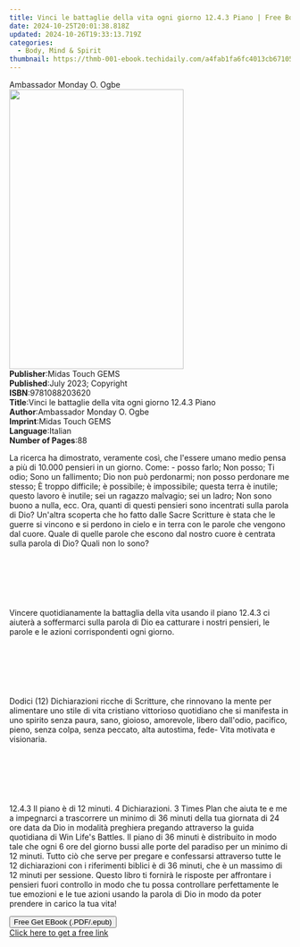 ```yaml
---
title: Vinci le battaglie della vita ogni giorno 12.4.3 Piano | Free Book
date: 2024-10-25T20:01:38.818Z
updated: 2024-10-26T19:33:13.719Z
categories:
  - Body, Mind & Spirit
thumbnail: https://thmb-001-ebook.techidaily.com/a4fab1fa6fc4013cb6710572e52a566a8ac353d2cd536963f6aaa30f4c6f4ee3.jpg
---
```

<main id="book-container">
  <div class="flex flex-col">
    <div class="book-brief flex-1 py-6 px-4 sm:p-6 md:py-10 md:px-8">
      <!-- brief-->
      <div class="book-brief-main">Ambassador Monday O. Ogbe</div>
    </div>
    <div
      class="book-meta-info flex-1 grid gap-4 col-start-1 col-end-3 row-start-1 sm:mb-6 sm:grid-cols-4 lg:gap-6 lg:col-start-2 lg:row-end-6 lg:row-span-6 lg:mb-0"
    >
      <div
        class="book-meta-info-left place-content-center mt-4 p-4 text-sm leading-6 col-start-2 col-span-2 dark:text-slate-400"
      >
        <img
          class="w-full h-500 object-cover rounded-lg sm:h-255 sm:col-span-2 lg:col-span-full"
          src="https://img-001-ebook.techidaily.com/1d4730c5ef4a0b1bd7ef51dbbdfb0e73f6d796460f964ed01c329a648e05809d.jpg"
          alt=""
          width="312"
          height="500"
        />
      </div>
      <div
        class="book-meta-info-right mt-2 col-start-1 row-start-2 col-span-3 self-center"
      >
        <!-- meta data  -->
        <div class="flex flex-col px-4 md:px-8">
          <div class="flex-1">
            <strong>Publisher</strong>:<span class="px-2"
              >Midas Touch GEMS</span
            >
          </div>
          <div class="flex-1">
            <strong>Published</strong>:<span class="px-2"
              >July 2023; Copyright</span
            >
          </div>
          <div class="flex-1">
            <strong>ISBN</strong>:<span class="px-2">9781088203620</span>
          </div>
          <div class="flex-1">
            <strong>Title</strong>:<span class="px-2"
              >Vinci le battaglie della vita ogni giorno 12.4.3 Piano</span
            >
          </div>
          <div class="flex-1">
            <strong>Author</strong>:<span class="px-2"
              >Ambassador Monday O. Ogbe</span
            >
          </div>
          <div class="flex-1">
            <strong>Imprint</strong>:<span class="px-2">Midas Touch GEMS</span>
          </div>
          <div class="flex-1">
            <strong>Language</strong>:<span class="px-2">Italian</span>
          </div>
          <div class="flex-1">
            <strong>Number of Pages</strong>:<span class="px-2">88</span>
          </div>
        </div>
      </div>
    </div>
    <div class="book-description flex-1 py-6 px-4 sm:p-6 md:py-10 md:px-8">
      <div class="book-description-main">
        <div accordion-content="" id="description">
          <p>
            La ricerca ha dimostrato, veramente così, che l'essere umano medio
            pensa a più di 10.000 pensieri in un giorno. Come: - posso farlo;
            Non posso; Ti odio; Sono un fallimento; Dio non può perdonarmi; non
            posso perdonare me stesso; È troppo difficile; è possibile; è
            impossibile; questa terra è inutile; questo lavoro è inutile; sei un
            ragazzo malvagio; sei un ladro; Non sono buono a nulla, ecc. Ora,
            quanti di questi pensieri sono incentrati sulla parola di Dio?
            Un'altra scoperta che ho fatto dalle Sacre Scritture è stata che le
            guerre si vincono e si perdono in cielo e in terra con le parole che
            vengono dal cuore. Quale di quelle parole che escono dal nostro
            cuore è centrata sulla parola di Dio? Quali non lo sono?
          </p>
          <p><br /></p>
          <p>&nbsp;</p>
          <p><br /></p>
          <p>
            Vincere quotidianamente la battaglia della vita usando il piano
            12.4.3 ci aiuterà a soffermarci sulla parola di Dio ea catturare i
            nostri pensieri, le parole e le azioni corrispondenti ogni giorno.
          </p>
          <p><br /></p>
          <p>&nbsp;</p>
          <p><br /></p>
          <p>
            Dodici (12) Dichiarazioni ricche di Scritture, che rinnovano la
            mente per alimentare uno stile di vita cristiano vittorioso
            quotidiano che si manifesta in uno spirito senza paura, sano,
            gioioso, amorevole, libero dall'odio, pacifico, pieno, senza colpa,
            senza peccato, alta autostima, fede- Vita motivata e visionaria.
          </p>
          <p><br /></p>
          <p>&nbsp;</p>
          <p><br /></p>
          <p>
            12.4.3 Il piano è di 12 minuti. 4 Dichiarazioni. 3 Times Plan che
            aiuta te e me a impegnarci a trascorrere un minimo di 36 minuti
            della tua giornata di 24 ore data da Dio in modalità preghiera
            pregando attraverso la guida quotidiana di Win Life's Battles. Il
            piano di 36 minuti è distribuito in modo tale che ogni 6 ore del
            giorno bussi alle porte del paradiso per un minimo di 12 minuti.
            Tutto ciò che serve per pregare e confessarsi attraverso tutte le 12
            dichiarazioni con i riferimenti biblici è di 36 minuti, che è un
            massimo di 12 minuti per sessione. Questo libro ti fornirà le
            risposte per affrontare i pensieri fuori controllo in modo che tu
            possa controllare perfettamente le tue emozioni e le tue azioni
            usando la parola di Dio in modo da poter prendere in carico la tua
            vita!
          </p>
        </div>
        <div class="accordion-fader"></div>
      </div>
    </div>
    <div class="book-excerpts flex-1 py-6 px-4 sm:p-6 md:py-10 md:px-8"></div>
    <div
      class="book-about-author flex-1 py-6 px-4 sm:p-6 md:py-10 md:px-8"
    ></div>
    <div class="book-free-get flex-1 py-6 px-4 sm:p-6 md:py-10 md:px-8">
      <button
        id="btn-free-get"
        class="bg-blue-500 hover:bg-blue-700 text-white font-bold py-2 px-4 rounded"
      >
        Free Get EBook (.PDF/.epub)
      </button>
      <div id="countdown-display" class="px-2 text-lg mt-2"></div>
      <a
        id="free-link"
        class="hidden bg-blue-500 hover:bg-blue-700 text-white font-bold py-2 px-4 rounded"
        href="https://www.ebooks.com/en-us/book/210904190/vinci-le-battaglie-della-vita-ogni-giorno-12-4-3-piano/ambassador-monday-o-ogbe/"
        target="_blank"
        >Click here to get a free link</a
      >
    </div>
    <script>
      let countdownTime = 0;
      let countdownInterval = null;
      document
        .getElementById('btn-free-get')
        .addEventListener('click', startCountdown);
      function startCountdown() {
        countdownTime = new Date().getTime() + 60000 * 3;
        countdownInterval = setInterval(updateCountdown, 1000);
        document.getElementById('btn-free-get').disabled = true;
        document
          .getElementById('btn-free-get')
          .classList.add('bg-gray-500', 'cursor-not-allowed');
      }
      function updateCountdown() {
        let currentTime = new Date().getTime();
        let timeLeft = countdownTime - currentTime;
        let secondsLeft = Math.floor(timeLeft / 1000);
        document.getElementById('countdown-display').innerHTML =
          `Remaining time: ${secondsLeft} seconds.`;
        if (secondsLeft <= 0) {
          clearInterval(countdownInterval);
          document.getElementById('btn-free-get').classList.add('hidden');
          document.getElementById('free-link').classList.remove('hidden');
          document.getElementById('countdown-display').innerHTML = '';
        }
      }
    </script>
  </div>
</main>

<ins class="adsbygoogle"
      style="display:block"
      data-ad-client="ca-pub-7571918770474297"
      data-ad-slot="8358498916"
      data-ad-format="auto"
      data-full-width-responsive="true"></ins>
    